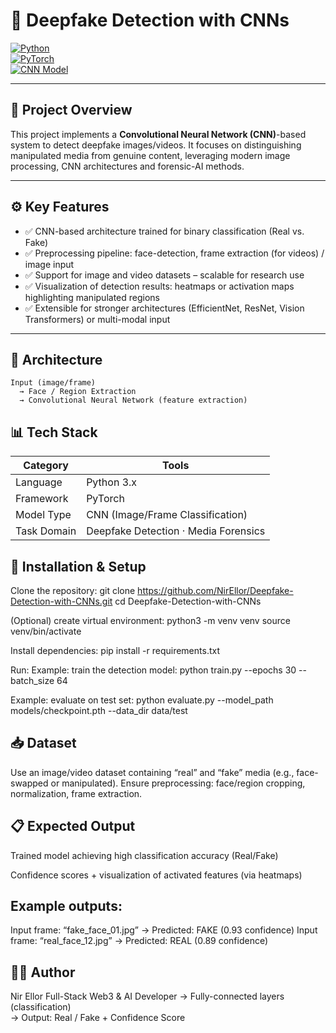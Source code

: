 # 🎥 Deepfake Detection with CNNs

[![Python](https://img.shields.io/badge/Python-3.8%2B-blue?logo=python&logoColor=white)](https://www.python.org/)  
[![PyTorch](https://img.shields.io/badge/PyTorch-1.10-FF0000?logo=pytorch&logoColor=white)](https://pytorch.org/)  
[![CNN Model](https://img.shields.io/badge/Model-CNN-teal?logo=neural_network&logoColor=white)](https://en.wikipedia.org/wiki/Convolutional_neural_network)  

---

## 🤖 Project Overview  
This project implements a **Convolutional Neural Network (CNN)**-based system to detect deepfake images/videos. It focuses on distinguishing manipulated media from genuine content, leveraging modern image processing, CNN architectures and forensic-AI methods.

---

## ⚙️ Key Features  
- ✅ CNN-based architecture trained for binary classification (Real vs. Fake)  
- ✅ Preprocessing pipeline: face-detection, frame extraction (for videos) / image input  
- ✅ Support for image and video datasets – scalable for research use  
- ✅ Visualization of detection results: heatmaps or activation maps highlighting manipulated regions  
- ✅ Extensible for stronger architectures (EfficientNet, ResNet, Vision Transformers) or multi-modal input  

---

## 🧩 Architecture  
```text
Input (image/frame)  
  → Face / Region Extraction  
  → Convolutional Neural Network (feature extraction)
```

## 📊 Tech Stack
| Category     | Tools                                |
|--------------|--------------------------------------|
| Language     | Python 3.x                           |
| Framework    | PyTorch                              |
| Model Type   | CNN (Image/Frame Classification)     |
| Task Domain  | Deepfake Detection · Media Forensics |

## 🔧 Installation & Setup
Clone the repository:
git clone https://github.com/NirEllor/Deepfake-Detection-with-CNNs.git
cd Deepfake-Detection-with-CNNs

(Optional) create virtual environment:
python3 -m venv venv
source venv/bin/activate

Install dependencies:
pip install -r requirements.txt

Run:
Example: train the detection model:
python train.py --epochs 30 --batch_size 64

Example: evaluate on test set:
python evaluate.py --model_path models/checkpoint.pth --data_dir data/test

## 📥 Dataset

Use an image/video dataset containing “real” and “fake” media (e.g., face-swapped or manipulated).
Ensure preprocessing: face/region cropping, normalization, frame extraction.

## 📋 Expected Output

Trained model achieving high classification accuracy (Real/Fake)

Confidence scores + visualization of activated features (via heatmaps)

## Example outputs:
Input frame: “fake_face_01.jpg” → Predicted: FAKE (0.93 confidence)
Input frame: “real_face_12.jpg” → Predicted: REAL (0.89 confidence)

## 👨‍💻 Author
Nir Ellor
Full-Stack Web3 & AI Developer
  → Fully-connected layers (classification)  
  → Output: Real / Fake + Confidence Score  
